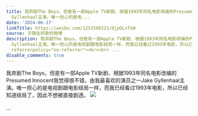 ```yaml
---
title: 我弃剧The Boys，但是有一部Apple TV新剧、根据1993年同名电影改编的Presumed Innocent我觉得很不错，由我最喜欢的演员之一Jake
  Gyllenhaal主演。唯一担心的是电...
date: '2024-06-17'
linkTitle: https://weibo.com/1251560221/OjpOLvToW
source: 子陵在听歌的微博
description: 我弃剧The Boys，但是有一部Apple TV新剧、根据1993年同名电影改编的Presumed Innocent我觉得很不错，由我最喜欢的演员之一Jake
  Gyllenhaal主演。唯一担心的是电视剧跟电影结局一样，而我已经看过1993年电影，所以已经知道结局了，因此不想被直接剧透。 <img style="" src="https://tvax3.sinaimg.cn/large/4a994b1dgy1hqsdqul824j22vx4df7wi.jpg"
  referrerpolicy="no-referrer"><br><br> ...
disable_comments: true
---
```

我弃剧The Boys，但是有一部Apple TV新剧、根据1993年同名电影改编的Presumed Innocent我觉得很不错，由我最喜欢的演员之一Jake Gyllenhaal主演。唯一担心的是电视剧跟电影结局一样，而我已经看过1993年电影，所以已经知道结局了，因此不想被直接剧透。 <img style="" src="https://tvax3.sinaimg.cn/large/4a994b1dgy1hqsdqul824j22vx4df7wi.jpg" referrerpolicy="no-referrer"><br><br> ...